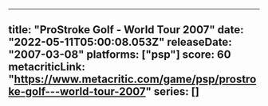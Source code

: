 
---
title: "ProStroke Golf - World Tour 2007"
date: "2022-05-11T05:00:08.053Z"
releaseDate: "2007-03-08"
platforms: ["psp"]
score: 60
metacriticLink: "https://www.metacritic.com/game/psp/prostroke-golf---world-tour-2007"
series: []
---

